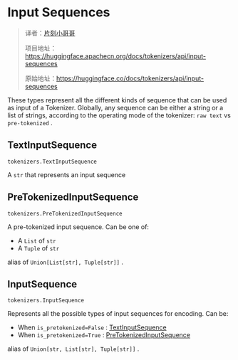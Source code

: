 # Input Sequences

> 译者：[片刻小哥哥](https://github.com/jiangzhonglian)
>
> 项目地址：<https://huggingface.apachecn.org/docs/tokenizers/api/input-sequences>
>
> 原始地址：<https://huggingface.co/docs/tokenizers/api/input-sequences>



 These types represent all the different kinds of sequence that can be used as input of a Tokenizer.
Globally, any sequence can be either a string or a list of strings, according to the operating
mode of the tokenizer:
 `raw text` 
 vs
 `pre-tokenized` 
.
 


## TextInputSequence



`tokenizers.TextInputSequence` 

 A
 `str` 
 that represents an input sequence
 


## PreTokenizedInputSequence



`tokenizers.PreTokenizedInputSequence` 

 A pre-tokenized input sequence. Can be one of:
 


* A
 `List` 
 of
 `str`
* A
 `Tuple` 
 of
 `str`



 alias of
 `Union[List[str], Tuple[str]]` 
.
 


## InputSequence



`tokenizers.InputSequence` 

 Represents all the possible types of input sequences for encoding. Can be:
 


* When
 `is_pretokenized=False` 
 :
 [TextInputSequence](#tokenizers.TextInputSequence)
* When
 `is_pretokenized=True` 
 :
 [PreTokenizedInputSequence](#tokenizers.PreTokenizedInputSequence)



 alias of
 `Union[str, List[str], Tuple[str]]` 
.